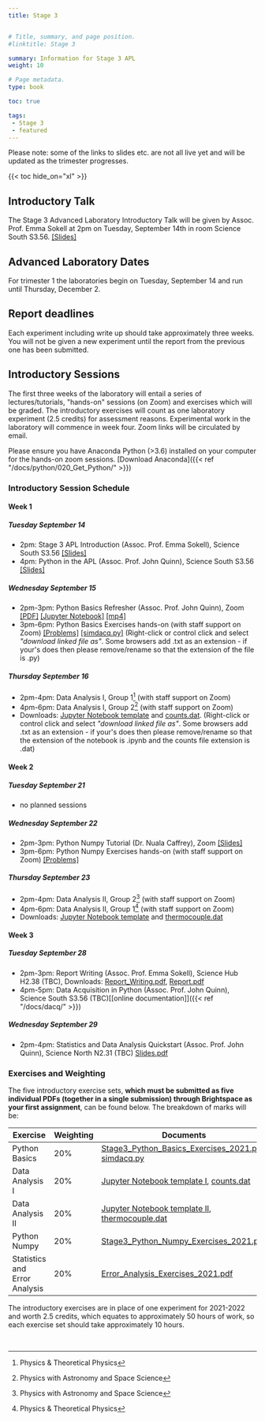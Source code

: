 ```yaml
---
title: Stage 3


# Title, summary, and page position.
#linktitle: Stage 3

summary: Information for Stage 3 APL
weight: 10

# Page metadata.
type: book

toc: true

tags:
 - Stage 3
 - featured
---
```


Please note: some of the links to slides etc. are not all live yet and will be updated as the trimester progresses.

{{< toc hide_on="xl" >}}

## Introductory Talk

The Stage 3 Advanced Laboratory Introductory Talk will be given by
Assoc. Prof. Emma Sokell at 2pm on Tuesday, September 14th in
room Science South S3.56. [[Slides]](https://veritas.ucd.ie/~apl/labs_master/docs/2021/S3Intro/Stage3_Lab_Intro2122.pdf)

## Advanced Laboratory Dates

For trimester 1 the laboratories begin on Tuesday, September 14 and
run until Thursday, December 2.

## Report deadlines
Each experiment including write up should take approximately three weeks.
You will not be given a new experiment until the report from the previous one has been submitted.


## Introductory Sessions

The first three weeks of the laboratory will entail a series of
lectures/tutorials, "hands-on" sessions (on Zoom) and exercises which
will be graded. The introductory exercises will count as one
laboratory experiment (2.5 credits) for assessment reasons.
Experimental work in
the laboratory will commence in week four.  Zoom links will be
circulated by email.

Please ensure you have Anaconda Python (>3.6) installed on your computer
for the hands-on zoom sessions. [Download Anaconda]({{< ref "/docs/python/020_Get_Python/" >}})

### Introductory Session Schedule

#### Week 1
##### Tuesday September 14
 * 2pm: Stage 3 APL Introduction (Assoc. Prof. Emma Sokell), Science South S3.56 [[Slides]](https://veritas.ucd.ie/~apl/labs_master/docs/2021/S3Intro/Stage3_Lab_Intro2122.pdf)
 * 4pm: Python in the APL (Assoc. Prof. John Quinn), Science South S3.56  [[Slides]](https://veritas.ucd.ie/~apl/labs_master/docs/2021/S3Intro/Stage3_Python_Intro_2021.pdf)
 <!--[[mp4]](https://media.heanet.ie/page/70b8f04df9784da18d1fe348800b7836)-->

##### Wednesday September 15
 * 2pm-3pm: Python Basics Refresher (Assoc. Prof. John Quinn), Zoom [[PDF]](https://veritas.ucd.ie/~apl/labs_master/docs/2021/S3Intro/Basic_Python_Refresher_2021.pdf) [[Jupyter Notebook]](https://veritas.ucd.ie/~apl/labs_master/docs/2021/S3Intro/Basic_Python_Refresher_2021.ipynb) [[mp4]](https://media.heanet.ie/page/8ff59ee180d14c23a24790ff1bcf01a2)
 * 3pm-6pm: Python Basics Exercises hands-on (with staff support on Zoom) [[Problems]](https://veritas.ucd.ie/~apl/labs_master/docs/2021/S3Intro/Stage3_Python_Basics_Exercises_2021.pdf) [[simdacq.py]](https://veritas.ucd.ie/~apl/labs_master/docs/2021/S3Intro/simdacq.py) (Right-click or control click and select *"download linked file as"*. Some browsers add .txt as an extension - if your's does then please remove/rename so that the extension of the file is .py)


##### Thursday September 16
 * 2pm-4pm: Data Analysis I, Group 1[^1] (with staff support on Zoom)
 * 4pm-6pm: Data Analysis I, Group 2[^2] (with staff support on Zoom)
 * Downloads: [Jupyter Notebook template](https://veritas.ucd.ie/~apl/labs_master/docs/2021/S3Intro/AdvLabDataWeek1-Sept2021.ipynb)
 and [counts.dat](https://veritas.ucd.ie/~apl/labs_master/docs/2021/S3Intro/counts.dat). (Right-click or control click and select *"download linked file as"*. Some browsers add .txt as an extension - if your's does then please remove/rename so that the extension of the notebook is .ipynb and the counts file extension is .dat)

#### Week 2

##### Tuesday September 21

* no planned sessions


##### Wednesday September 22
 * 2pm-3pm: Python Numpy Tutorial (Dr. Nuala Caffrey), Zoom [[Slides]](https://veritas.ucd.ie/~apl/labs_master/docs/2021/S3Intro/Stage3_Python_Numpy_Tutorial_2021.pdf)
 * 3pm-6pm: Python Numpy Exercises hands-on (with staff support on Zoom) [[Problems]](https://veritas.ucd.ie/~apl/labs_master/docs/2021/S3Intro/Stage3_Python_Numpy_Exercises_2021.pdf)



##### Thursday September 23 
 * 2pm-4pm: Data Analysis II, Group 2[^2] (with staff support on Zoom)
 * 4pm-6pm: Data Analysis II, Group 1[^1] (with staff support on Zoom)
  * Downloads: [Jupyter Notebook template](https://veritas.ucd.ie/~apl/labs_master/docs/2021/S3Intro/AdvLabDataWeek2-Sept2021.ipynb) and [thermocouple.dat](https://veritas.ucd.ie/~apl/labs_master/docs/2021/S3Intro/thermocouple.dat)

[^1]: Physics & Theoretical Physics
[^2]: Physics with Astronomy and Space Science


#### Week 3

##### Tuesday September 28
 * 2pm-3pm: Report Writing (Assoc. Prof. Emma Sokell), Science Hub H2.38 (TBC),  Downloads: [Report_Writing.pdf](https://veritas.ucd.ie/~apl/labs_master/docs/2021/Report_and_Plagiarism/Manual.pdf), [Report.pdf](https://veritas.ucd.ie/~apl/labs_master/docs/2021/Report_and_Plagiarism/Report.pdf)
 * 4pm-5pm: Data Acquisition in Python (Assoc. Prof. John Quinn), Science South S3.56 (TBC)[[online documentation]]({{< ref "/docs/dacq/" >}})

##### Wednesday September 29
 * 2pm-4pm: Statistics and Data Analysis Quickstart (Assoc. Prof. John Quinn), Science North N2.31 (TBC) [Slides.pdf](https://veritas.ucd.ie/~apl/labs_master/docs/2021/S3Intro/Error_and_Data_Analysis_2021.pdf)



### Exercises and Weighting

The five introductory exercise sets, **which must be submitted as five individual PDFs (together in a single submission) through Brightspace as your first assignment**, can be found below. The breakdown of marks will be:

|Exercise | Weighting| Documents |
|---------|----------|-----------|
| Python Basics | 20%      | [Stage3_Python_Basics_Exercises_2021.pdf](https://veritas.ucd.ie/~apl/labs_master/docs/2021/S3Intro/Stage3_Python_Basics_Exercises_2021.pdf), [simdacq.py](https://veritas.ucd.ie/~apl/labs_master/docs/2021/S3Intro/simdacq.py)|
| Data Analysis I | 20% | [Jupyter Notebook template I](https://veritas.ucd.ie/~apl/labs_master/docs/2021/S3Intro/AdvLabDataWeek1-Sept2021.ipynb), [counts.dat](https://veritas.ucd.ie/~apl/labs_master/docs/2021/S3Intro/counts.dat) |
| Data Analysis II | 20% |  [Jupyter Notebook template II](https://veritas.ucd.ie/~apl/labs_master/docs/2021/S3Intro/AdvLabDataWeek2-Sept2021.ipynb), [thermocouple.dat](https://veritas.ucd.ie/~apl/labs_master/docs/2021/S3Intro/thermocouple.dat) |
| Python Numpy | 20%      | [Stage3_Python_Numpy_Exercises_2021.pdf](https://veritas.ucd.ie/~apl/labs_master/docs/2021/S3Intro/Stage3_Python_Numpy_Exercises_2021.pdf) |
| Statistics and Error Analysis | 20%| [Error_Analysis_Exercises_2021.pdf](https://veritas.ucd.ie/~apl/labs_master/docs/2021/S3Intro/Error_Analysis_Exercises_2021.pdf) |

The introductory exercises are in place of one experiment for 2021-2022 and worth 2.5 credits, which equates to approximately 50 hours of work, so each exercise set should take approximately 10 hours. 

<br/>


